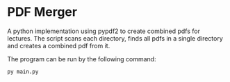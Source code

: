# PDF Merger

A python implementation using pypdf2 to create combined pdfs for lectures. The script scans each directory, finds all pdfs in a single directory and creates a combined pdf from it.

The program can be run by the following command:

```
py main.py
```
